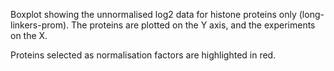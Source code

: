 
Boxplot showing the unnormalised log2 data for histone proteins only (long-linkers-prom).
The proteins are plotted on the Y axis, and the experiments on the X.

Proteins selected as normalisation factors are highlighted in red.
